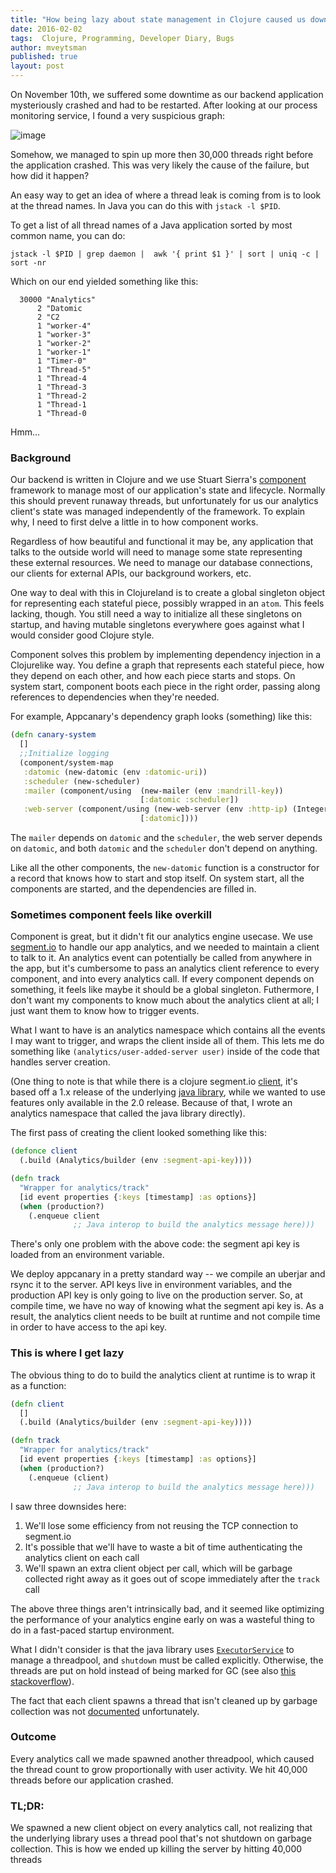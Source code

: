 ```yaml
---
title: "How being lazy about state management in Clojure caused us downtime"
date: 2016-02-02
tags:  Clojure, Programming, Developer Diary, Bugs
author: mveytsman
published: true
layout: post
---
```


On November 10th, we suffered some downtime as our backend application mysteriously crashed and had to be restarted. After looking at our process monitoring service, I found a very suspicious graph:

![image](system.process.threads.png)

Somehow, we managed to spin up more then 30,000 threads right before the application crashed. This was very likely the cause of the failure, but how did it happen?

An easy way to get an idea of where a thread leak is coming from is to look at the thread names. In Java you can do this with `jstack -l $PID`.

To get a list of all thread names of a Java application sorted by most common name, you can do:

```
jstack -l $PID | grep daemon |  awk '{ print $1 }' | sort | uniq -c |   sort -nr
```

Which on our end yielded something like this:

```
  30000 "Analytics"
      2 "Datomic
      2 "C2
      1 "worker-4"
      1 "worker-3"
      1 "worker-2"
      1 "worker-1"
      1 "Timer-0"
      1 "Thread-5"
      1 "Thread-4
      1 "Thread-3
      1 "Thread-2
      1 "Thread-1
      1 "Thread-0
```

Hmm...

### Background

Our backend is written in Clojure and we use Stuart Sierra's [component](https://github.com/stuartsierra/component) framework to manage most of our application's state and lifecycle. Normally this should prevent runaway threads, but unfortunately for us our analytics client's state was managed independently of the framework. To explain why, I need to first delve a little in to how component works.

Regardless of how beautiful and functional it may be, any application that talks to the outside world will need to manage some state representing these external resources. We need to manage our database connections, our clients for external APIs, our background workers, etc.

One way to deal with this in Clojureland is to create a global singleton object for representing each stateful piece, possibly wrapped in an `atom`. This feels lacking, though. You still need a way to initialize all these singletons on startup, and having mutable singletons everywhere goes against what I would consider good Clojure style.

Component solves this problem by implementing dependency injection in a Clojurelike way. You define a graph that represents each stateful piece, how they depend on each other, and how each piece starts and stops. On system start, component boots each piece in the right order, passing along references to dependencies when they're needed.

For example, Appcanary's dependency graph looks (something) like this:

```clojure
(defn canary-system
  []
  ;;Initialize logging
  (component/system-map
   :datomic (new-datomic (env :datomic-uri))
   :scheduler (new-scheduler)
   :mailer (component/using  (new-mailer (env :mandrill-key))
                             [:datomic :scheduler])
   :web-server (component/using (new-web-server (env :http-ip) (Integer. (env :http-port)) canary-api)
                             [:datomic])))
```

The `mailer` depends on `datomic` and the `scheduler`, the web server depends on `datomic`, and both `datomic` and the `scheduler` don't depend on anything.

Like all the other components, the `new-datomic` function is a constructor for a record that knows how to start and stop itself. On system start, all the components are started, and the dependencies are filled in.

### Sometimes component feels like overkill

Component is great, but it didn't fit our analytics engine usecase. We use [segment.io](https://segment.io) to handle our app analytics, and we needed to maintain a client to talk to it. An analytics event can potentially be called from anywhere in the app, but it's cumbersome to pass an analytics client reference to every component, and into every analytics call. If every component depends on something, it feels like maybe it should be a global singleton. Futhermore, I don't want my components to know much about the analytics client at all; I just want them to know how to trigger events.

What I want to have is an analytics namespace which contains all the events I may want to trigger, and wraps the client inside all of them. This lets me  do something like `(analytics/user-added-server user)` inside of the code that handles server creation.

(One thing to note is that while there is a clojure segment.io [client](https://github.com/ardoq/analytics-clj), it's based off a 1.x release of the underlying [java library](https://github.com/segmentio/analytics-java), while we wanted to use features only available in the 2.0 release. Because of that, I wrote an analytics namespace that called the java library directly).

The first pass of creating the client looked something like this:

```clojure
(defonce client
  (.build (Analytics/builder (env :segment-api-key))))

(defn track
  "Wrapper for analytics/track"
  [id event properties {:keys [timestamp] :as options}]
  (when (production?)
    (.enqueue client
              ;; Java interop to build the analytics message here)))
```

There's only one problem with the above code: the segment api key is loaded from an environment variable. 

We deploy appcanary in a pretty standard way -- we compile an uberjar and rsync it to the server. API keys live in environment variables, and the production API key is only going to live on the production server. So, at compile time, we have no way of knowing what the segment api key is. As a result, the analytics client needs to be built at runtime and not compile time in order to have access to the api key.

### This is where I get lazy

The obvious thing to do to build the analytics client at runtime is to wrap it as a function:

```clojure
(defn client
  []
  (.build (Analytics/builder (env :segment-api-key))))

(defn track
  "Wrapper for analytics/track"
  [id event properties {:keys [timestamp] :as options}]
  (when (production?)
    (.enqueue (client)
              ;; Java interop to build the analytics message here)))
```

I saw three downsides here:

1. We'll lose some efficiency from not reusing the TCP connection to segment.io
2. It's possible that we'll have to waste a bit of time authenticating the analytics client on each call
3. We'll spawn an extra client object per call, which will be garbage collected right away as it goes out of scope immediately after the `track` call

The above three things aren't intrinsically bad, and it seemed like optimizing the performance of your analytics engine early on was a wasteful thing to do in a fast-paced startup environment.

What I didn't consider is that the java library uses [`ExecutorService`](http://docs.oracle.com/javase/7/docs/api/java/util/concurrent/ExecutorService.html) to manage a threadpool, and `shutdown` must be called explicitly. Otherwise, the threads are put on hold instead of being marked for GC (see also [this stackoverflow](http://stackoverflow.com/questions/16122987/reason-for-calling-shutdown-on-executorservice)).

The fact that each client spawns a thread that isn't cleaned up by garbage collection was not [documented](https://segment.com/docs/libraries/java/) unfortunately.

### Outcome

Every analytics call we made spawned another threadpool, which caused the thread count to grow proportionally with user activity. We hit 40,000 threads before our application crashed.

### TL;DR:
We spawned a new client object on every analytics call, not realizing that the underlying library uses a thread pool that's not shutdown on garbage collection. This is how we ended up killing the server by hitting 40,000 threads
